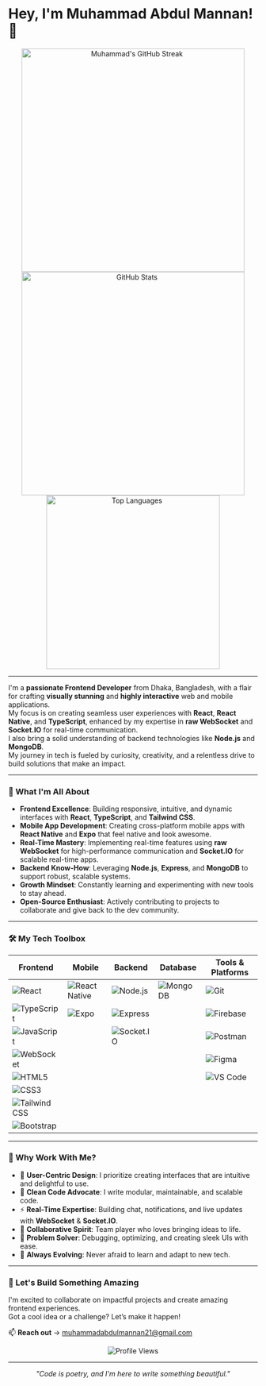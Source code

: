 # Hey, I'm Muhammad Abdul Mannan! 👋

<p align="center">
  <a href="https://github.com/muhammadAbdulMannan2022">
    <img src="https://github-readme-streak-stats.herokuapp.com/?user=muhammadAbdulMannan2022&theme=radical&hide_border=true" alt="Muhammad's GitHub Streak" width="450" />
  </a>
  <br />
  <a href="https://github.com/muhammadAbdulMannan2022">
    <img src="https://github-readme-stats.vercel.app/api?username=muhammadAbdulMannan2022&show_icons=true&theme=radical&hide_border=true&count_private=true" alt="GitHub Stats" width="450" />
  </a>
  <br />
  <a href="https://github.com/muhammadAbdulMannan2022">
    <img src="https://github-readme-stats.vercel.app/api/top-langs/?username=muhammadAbdulMannan2022&layout=compact&theme=radical&hide_border=true" alt="Top Languages" width="350" />
  </a>
</p>

---

I'm a **passionate Frontend Developer** from Dhaka, Bangladesh, with a flair for crafting **visually stunning** and **highly interactive** web and mobile applications.  
My focus is on creating seamless user experiences with **React**, **React Native**, and **TypeScript**, enhanced by my expertise in **raw WebSocket** and **Socket.IO** for real-time communication.  
I also bring a solid understanding of backend technologies like **Node.js** and **MongoDB**.  
My journey in tech is fueled by curiosity, creativity, and a relentless drive to build solutions that make an impact.

---

### 🚀 What I'm All About

- **Frontend Excellence**: Building responsive, intuitive, and dynamic interfaces with **React**, **TypeScript**, and **Tailwind CSS**.  
- **Mobile App Development**: Creating cross-platform mobile apps with **React Native** and **Expo** that feel native and look awesome.  
- **Real-Time Mastery**: Implementing real-time features using **raw WebSocket** for high-performance communication and **Socket.IO** for scalable real-time apps.  
- **Backend Know-How**: Leveraging **Node.js**, **Express**, and **MongoDB** to support robust, scalable systems.  
- **Growth Mindset**: Constantly learning and experimenting with new tools to stay ahead.  
- **Open-Source Enthusiast**: Actively contributing to projects to collaborate and give back to the dev community.

---

### 🛠️ My Tech Toolbox

| **Frontend** | **Mobile** | **Backend** | **Database** | **Tools & Platforms** |
|--------------|------------|-------------|--------------|-----------------------|
| ![React](https://img.shields.io/badge/-React-61DAFB?logo=react&logoColor=white&style=flat-square) | ![React Native](https://img.shields.io/badge/-React%20Native-61DAFB?logo=react&logoColor=white&style=flat-square) | ![Node.js](https://img.shields.io/badge/-Node.js-339933?logo=node.js&logoColor=white&style=flat-square) | ![MongoDB](https://img.shields.io/badge/-MongoDB-47A248?logo=mongodb&logoColor=white&style=flat-square) | ![Git](https://img.shields.io/badge/-Git-F05032?logo=git&logoColor=white&style=flat-square) |
| ![TypeScript](https://img.shields.io/badge/-TypeScript-3178C6?logo=typescript&logoColor=white&style=flat-square) | ![Expo](https://img.shields.io/badge/-Expo-000020?logo=expo&logoColor=white&style=flat-square) | ![Express](https://img.shields.io/badge/-Express-000000?logo=express&logoColor=white&style=flat-square) | | ![Firebase](https://img.shields.io/badge/-Firebase-FFCA28?logo=firebase&logoColor=black&style=flat-square) |
| ![JavaScript](https://img.shields.io/badge/-JavaScript-F7DF1E?logo=javascript&logoColor=black&style=flat-square) | | ![Socket.IO](https://img.shields.io/badge/-Socket.IO-010101?logo=socket.io&logoColor=white&style=flat-square) | | ![Postman](https://img.shields.io/badge/-Postman-FF6C37?logo=postman&logoColor=white&style=flat-square) |
| ![WebSocket](https://img.shields.io/badge/-WebSocket-010101?logo=websocket&logoColor=white&style=flat-square) | | | | ![Figma](https://img.shields.io/badge/-Figma-F24E1E?logo=figma&logoColor=white&style=flat-square) |
| ![HTML5](https://img.shields.io/badge/-HTML5-E34F26?logo=html5&logoColor=white&style=flat-square) | | | | ![VS Code](https://img.shields.io/badge/-VS%20Code-007ACC?logo=visual-studio-code&logoColor=white&style=flat-square) |
| ![CSS3](https://img.shields.io/badge/-CSS3-1572B6?logo=css3&logoColor=white&style=flat-square) | | | | |
| ![Tailwind CSS](https://img.shields.io/badge/-Tailwind%20CSS-06B6D4?logo=tailwind-css&logoColor=white&style=flat-square) | | | | |
| ![Bootstrap](https://img.shields.io/badge/-Bootstrap-7952B3?logo=bootstrap&logoColor=white&style=flat-square) | | | | |

---

### 🌟 Why Work With Me?

- 🎯 **User-Centric Design**: I prioritize creating interfaces that are intuitive and delightful to use.  
- 🧩 **Clean Code Advocate**: I write modular, maintainable, and scalable code.  
- ⚡ **Real-Time Expertise**: Building chat, notifications, and live updates with **WebSocket** & **Socket.IO**.  
- 🤝 **Collaborative Spirit**: Team player who loves bringing ideas to life.  
- 🧠 **Problem Solver**: Debugging, optimizing, and creating sleek UIs with ease.  
- 🚀 **Always Evolving**: Never afraid to learn and adapt to new tech.

---

### 🌱 Let's Build Something Amazing

I'm excited to collaborate on impactful projects and create amazing frontend experiences.  
Got a cool idea or a challenge? Let’s make it happen!

📫 **Reach out** → [muhammadabdulmannan21@gmail.com](mailto:muhammadabdulmannan21@gmail.com)

<p align="center">
  <img src="https://komarev.com/ghpvc/?username=muhammadAbdulMannan2022&style=flat-square&color=blue" alt="Profile Views" />
</p>

---

<p align="center">
  <i>"Code is poetry, and I'm here to write something beautiful."</i>
</p>
